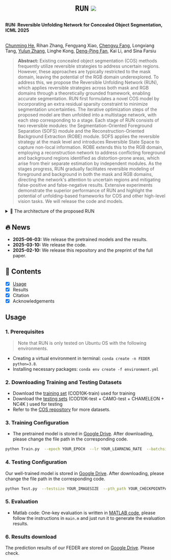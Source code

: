 # <p align=center> `RUN` <a href='https://arxiv.org/pdf/2501.18783'><img src='https://img.shields.io/badge/ICML-2025-red'></a></p> 

**RUN: Reversible Unfolding Network for Concealed Object Segmentation, ICML 2025** 

<br> [Chunming He](https://chunminghe.github.io/), Rihan Zhang, Fengyang Xiao, [Chengyu Fang](https://cnyvfang.github.io/), Longxiang Tang, [Yulun Zhang](https://yulunzhang.com), Linghe Kong, [Deng-Ping Fan](), Kai Li, and Sina Farsiu <be>

>**Abstract:** Existing concealed object segmentation (COS) methods frequently utilize reversible strategies to address uncertain regions. However, these approaches are typically restricted to the mask domain, leaving the potential of the RGB domain underexplored. To address this, we propose the Reversible Unfolding Network (RUN), which applies reversible strategies across both mask and RGB domains through a theoretically grounded framework, enabling accurate segmentation. RUN first formulates a novel COS model by incorporating an extra residual sparsity constraint to minimize segmentation uncertainties. The iterative optimization steps of the proposed model are then unfolded into a multistage network, with each step corresponding to a stage. Each stage of RUN consists of two reversible modules: the Segmentation-Oriented Foreground Separation (SOFS) module and the Reconstruction-Oriented Background Extraction (ROBE) module. SOFS applies the reversible strategy at the mask level and introduces Reversible State Space to capture non-local information. ROBE extends this to the RGB domain, employing a reconstruction network to address conflicting foreground and background regions identified as distortion-prone areas, which arise from their separate estimation by independent modules. As the stages progress, RUN gradually facilitates reversible modeling of foreground and background in both the mask and RGB domains, directing the network's attention to uncertain regions and mitigating false-positive and false-negative results. Extensive experiments demonstrate the superior performance of RUN and highlight the potential of unfolding-based frameworks for COS and other high-level vision tasks. We will release the code and models.   


<details>
<summary>🏃 The architecture of the proposed RUN</summary>
<center> 
    <img 
    src="featured.png">
</center>
</details>


## 🔥 News

- **2025-06-03:** We release the pretrained models and the results.
- **2025-03-10:** We release the code.
- **2025-02-10:** We release this repository and the preprint of the full paper.



## 🔗 Contents

- [x] [Usage]((https://github.com/ChunmingHe/RUN/blob/main/README.md#-Usage))
- [x] Results
- [x] Citation
- [x] Acknowledgements

## Usage



### 1. Prerequisites

> Note that RUN is only tested on Ubuntu OS with the following environments.

- Creating a virtual environment in terminal: `conda create -n FEDER python=3.8`.
- Installing necessary packages: `conda env create -f environment.yml`

### 2. Downloading Training and Testing Datasets

- Download the [training set](https://anu365-my.sharepoint.com/:u:/g/personal/u7248002_anu_edu_au/EQ75AD2A5ClIgqNv6yvstSwBQ1jJNC6DNbk8HISuxPV9QA?e=UhHKSD) (COD10K-train) used for training 
- Download the [testing sets](https://anu365-my.sharepoint.com/:u:/g/personal/u7248002_anu_edu_au/EVI0Bjs7k_VIvz4HmSVV9egBo48vjwX7pvx7deXBtooBYg?e=FjGqZZ) (COD10K-test + CAMO-test + CHAMELEON + NC4K ) used for testing
- Refer to the [COS repository](https://github.com/ChunmingHe/awesome-concealed-object-segmentation) for more datasets.

### 3. Training Configuration

- The pretrained model is stored in [Google Drive](https://drive.google.com/file/d/1OmE2vEegPPTB1JZpj2SPA6BQnXqiuD1U/view?usp=share_link). After downloading, please change the file path in the corresponding code.
```bash
python Train.py  --epoch YOUR_EPOCH  --lr YOUR_LEARNING_RATE  --batchsize YOUR_BATCH_SIZE  --trainsize YOUR_TRAINING_SIZE  --train_root YOUR_TRAININGSETPATH  --val_root  YOUR_VALIDATIONSETPATH  --save_path YOUR_CHECKPOINTPATH
```

### 4. Testing Configuration

Our well-trained model is stored in [Google Drive](https://drive.google.com/drive/folders/1rA8RfYDmEkUESsRAEgVVqCj5ImkRNTsE?usp=sharing). After downloading, please change the file path in the corresponding code.
```bash
python Test.py  --testsize YOUR_IMAGESIZE  --pth_path YOUR_CHECKPOINTPATH  --test_dataset_path  YOUR_TESTINGSETPATH
```

### 5. Evaluation

- Matlab code: One-key evaluation is written in [MATLAB code](https://github.com/DengPingFan/CODToolbox), please follow the instructions in `main.m` and just run it to generate the evaluation results.

### 6. Results download

The prediction results of our FEDER are stored on [Google Drive](https://drive.google.com/file/d/1OmE2vEegPPTB1JZpj2SPA6BQnXqiuD1U/view?usp=share_link). Please check.





